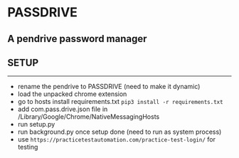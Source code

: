 # PASSDRIVE
## A pendrive password manager

## SETUP
--------------
+ rename the pendrive to PASSDRIVE (need to make it dynamic)
+ load the unpacked chrome extension
+ go to hosts install requirements.txt `pip3 install -r requirements.txt`
+ add com.pass.drive.json file in /Library/Google/Chrome/NativeMessagingHosts
+ run setup.py
+ run background.py once setup done (need to run as system process)
+ use `https://practicetestautomation.com/practice-test-login/` for testing
